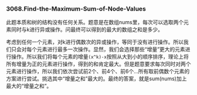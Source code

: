 ### 3068.Find-the-Maximum-Sum-of-Node-Values

此题本质和树的结构没有任何关系。题意是在数组nums里，每次可以选取两个元素同时与k进行异或操作。问最终可以得到的最大的数组之和是多少。

考虑到任何一个元素，对k进行偶数次的异或操作，等同于没有进行操作。所以我们只会对每个元素进行最多一次操作。显然，我们会选择那些“增量”更大的元素进行操作。所以我们将每个元素的增量`(x^k)-x`按照从大到小的顺序排序，理论上将所有增量为正的元素进行操作，得到的和肯定最大。但是题意要求每次同时对两个元素进行操作，所以我们依次尝试前2个、前4个、前6个...所有取前偶数个元素的方案进行尝试。挑选其中“增量之和”最大的。最终的答案，就是sum(nums)加上最大的“增量之和”。
